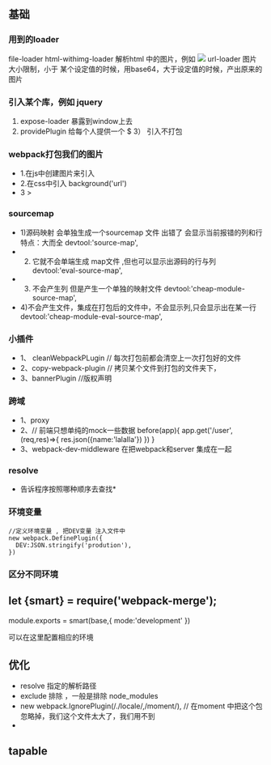 ## 基础
### 用到的loader

file-loader 
html-withimg-loader  解析html 中的图片，例如  <img src='./11.png'>
url-loader  图片大小限制，小于 某个设定值的时候，用base64，大于设定值的时候，产出原来的图片

### 引入某个库，例如 jquery
1) expose-loader 暴露到window上去
2) providePlugin 给每个人提供一个 $
3） 引入不打包

### webpack打包我们的图片

- 1.在js中创建图片来引入
- 2.在css中引入 background('url')
- 3 <img src="" alt=""/>>


### sourcemap

- 1)源码映射  会单独生成一个sourcemap 文件 出错了 会显示当前报错的列和行   特点：大而全
  devtool:'source-map',
- 2) 它就不会单端生成 map文件 ,但也可以显示出源码的行与列
  devtool:'eval-source-map',
- 3) 不会产生列  但是产生一个单独的映射文件
  devtool:'cheap-module-source-map',
- 4)不会产生文件，集成在打包后的文件中，不会显示列,只会显示出在某一行
  devtool:'cheap-module-eval-source-map',

### 小插件
 - 1、 cleanWebpackPLugin  //  每次打包前都会清空上一次打包好的文件
 - 2、copy-webpack-plugin  // 拷贝某个文件到打包的文件夹下，
 - 3、bannerPlugin //版权声明


 ### 跨域
- 1、proxy
- 2、// 前端只想单纯的mock一些数据
    before(app){
      app.get('/user',(req,res)=>{
        res.json({name:'lalalla'})
      })
    }
- 3、webpack-dev-middleware  在把webpack和server 集成在一起

### resolve
* 告诉程序按照哪种顺序去查找*



### 环境变量
    //定义环境变量 , 把DEV变量 注入文件中
    new webpack.DefinePlugin({
      DEV:JSON.stringify('prodution'),
    })

### 区分不同环境

let {smart} = require('webpack-merge');
---------
module.exports = smart(base,{
  mode:'development'
})

可以在这里配置相应的环境


## 优化
- resolve 指定的解析路径
- exclude  排除 ，一般是排除 node_modules
- new webpack.IgnorePlugin(/\.\/locale/,/moment/), // 在moment 中把这个包忽略掉，我们这个文件太大了，我们用不到
- 

## tapable

